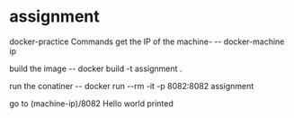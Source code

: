 # assignment
docker-practice
Commands
get the IP of the machine-
-- docker-machine ip

build the image
-- docker build -t assignment .

run the conatiner
--  docker run --rm -it -p 8082:8082 assignment

go to (machine-ip)/8082
Hello world printed

